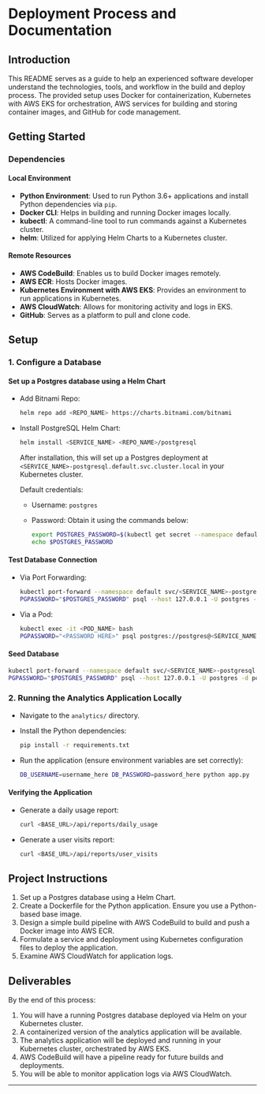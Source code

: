 # Deployment Process and Documentation

## Introduction

This README serves as a guide to help an experienced software developer understand the technologies, tools, and workflow in the build and deploy process. The provided setup uses Docker for containerization, Kubernetes with AWS EKS for orchestration, AWS services for building and storing container images, and GitHub for code management.

## Getting Started

### Dependencies

#### Local Environment

- **Python Environment**: Used to run Python 3.6+ applications and install Python dependencies via `pip`.
- **Docker CLI**: Helps in building and running Docker images locally.
- **kubectl**: A command-line tool to run commands against a Kubernetes cluster.
- **helm**: Utilized for applying Helm Charts to a Kubernetes cluster.

#### Remote Resources

- **AWS CodeBuild**: Enables us to build Docker images remotely.
- **AWS ECR**: Hosts Docker images.
- **Kubernetes Environment with AWS EKS**: Provides an environment to run applications in Kubernetes.
- **AWS CloudWatch**: Allows for monitoring activity and logs in EKS.
- **GitHub**: Serves as a platform to pull and clone code.

## Setup

### 1. Configure a Database

#### Set up a Postgres database using a Helm Chart

- Add Bitnami Repo:

  ```bash
  helm repo add <REPO_NAME> https://charts.bitnami.com/bitnami
  ```

- Install PostgreSQL Helm Chart:

  ```bash
  helm install <SERVICE_NAME> <REPO_NAME>/postgresql
  ```

  After installation, this will set up a Postgres deployment at `<SERVICE_NAME>-postgresql.default.svc.cluster.local` in your Kubernetes cluster.

  Default credentials:
  - Username: `postgres`
  - Password: Obtain it using the commands below:

    ```bash
    export POSTGRES_PASSWORD=$(kubectl get secret --namespace default <SERVICE_NAME>-postgresql -o jsonpath="{.data.postgres-password}" | base64 -d)
    echo $POSTGRES_PASSWORD
    ```

#### Test Database Connection

- Via Port Forwarding:

  ```bash
  kubectl port-forward --namespace default svc/<SERVICE_NAME>-postgresql 5432:5432 &
  PGPASSWORD="$POSTGRES_PASSWORD" psql --host 127.0.0.1 -U postgres -d postgres -p 5432
  ```

- Via a Pod:

  ```bash
  kubectl exec -it <POD_NAME> bash
  PGPASSWORD="<PASSWORD HERE>" psql postgres://postgres@<SERVICE_NAME>:5432/postgres -c <COMMAND_HERE>
  ```

#### Seed Database

  ```bash
  kubectl port-forward --namespace default svc/<SERVICE_NAME>-postgresql 5432:5432 &
  PGPASSWORD="$POSTGRES_PASSWORD" psql --host 127.0.0.1 -U postgres -d postgres -p 5432 < <FILE_NAME.sql>
  ```

### 2. Running the Analytics Application Locally

- Navigate to the `analytics/` directory.
- Install the Python dependencies:

  ```bash
  pip install -r requirements.txt
  ```

- Run the application (ensure environment variables are set correctly):

  ```bash
  DB_USERNAME=username_here DB_PASSWORD=password_here python app.py
  ```

#### Verifying the Application

- Generate a daily usage report:

  ```bash
  curl <BASE_URL>/api/reports/daily_usage
  ```

- Generate a user visits report:

  ```bash
  curl <BASE_URL>/api/reports/user_visits
  ```

## Project Instructions

1. Set up a Postgres database using a Helm Chart.
2. Create a Dockerfile for the Python application. Ensure you use a Python-based base image.
3. Design a simple build pipeline with AWS CodeBuild to build and push a Docker image into AWS ECR.
4. Formulate a service and deployment using Kubernetes configuration files to deploy the application.
5. Examine AWS CloudWatch for application logs.

## Deliverables

By the end of this process:

1. You will have a running Postgres database deployed via Helm on your Kubernetes cluster.
2. A containerized version of the analytics application will be available.
3. The analytics application will be deployed and running in your Kubernetes cluster, orchestrated by AWS EKS.
4. AWS CodeBuild will have a pipeline ready for future builds and deployments.
5. You will be able to monitor application logs via AWS CloudWatch.

---


